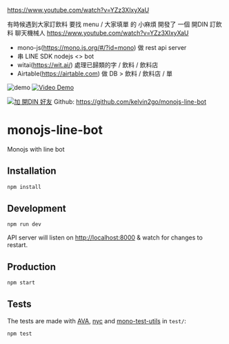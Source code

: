 https://www.youtube.com/watch?v=YZz3XlxyXaU

有時候遇到大家訂飲料 要找 menu / 大家填單 的 小麻煩
開發了 一個 開DIN 訂飲料 聊天機械人
https://www.youtube.com/watch?v=YZz3XlxyXaU

- mono-js(https://mono.js.org/#/?id=mono) 做 rest api server 
- 串 LINE SDK nodejs <> bot 
- witai(https://wit.ai/) 處理已歸類的字 / 飲料 / 飲料店
- Airtable(https://airtable.com) 做 DB > 飲料 / 飲料店 / 單

![demo](static/din.gif)
[![Video Demo](https://img.youtube.com/vi/YZz3XlxyXaU/0.jpg)](https://www.youtube.com/watch?v=YZz3XlxyXaU)

[![加 開DIN 好友](https://scdn.line-apps.com/n/line_add_friends/btn/zh-Hant.png)](https://line.me/R/ti/p/%40lnl7301g)
Github: https://github.com/kelvin2go/monojs-line-bot


# monojs-line-bot

Monojs with line bot

## Installation

```bash
npm install
```

## Development

```bash
npm run dev
```

API server will listen on [http://localhost:8000](http://localhost:8000) & watch for changes to restart.

## Production

```bash
npm start
```

## Tests

The tests are made with [AVA](https://github.com/avajs/ava), [nyc](https://github.com/istanbuljs/nyc) and [mono-test-utils](https://github.com/terrajs/mono-test-utils) in `test/`:

```bash
npm test
```
